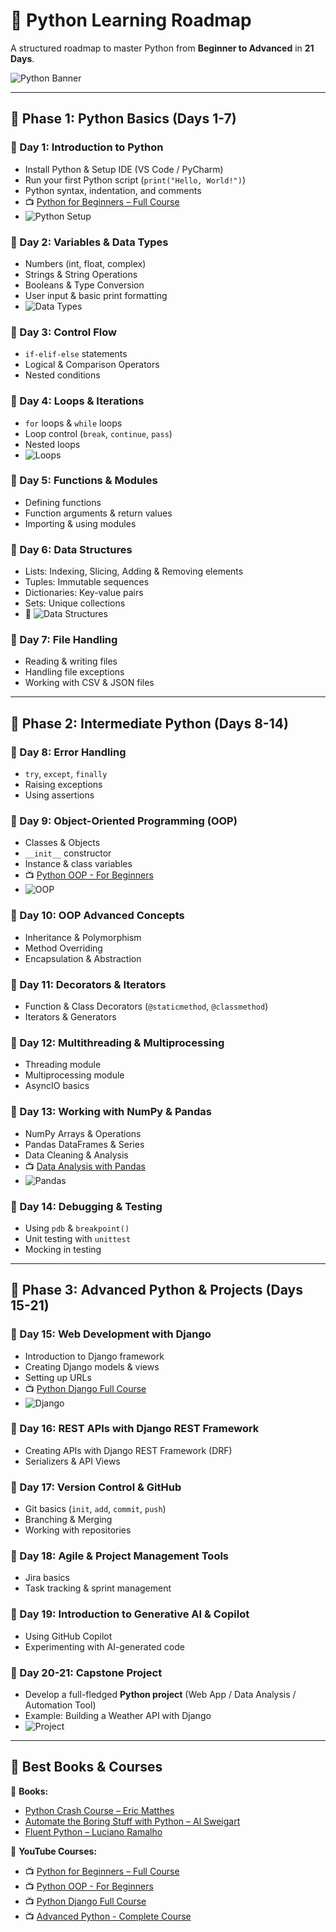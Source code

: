 # 🚀 Python Learning Roadmap  

A structured roadmap to master Python from **Beginner to Advanced** in **21 Days**.  

![Python Banner](https://media3.giphy.com/media/coxQHKASG60HrHtvkt/giphy.gif)  

---

## 📅 Phase 1: Python Basics (Days 1-7)  

### 📌 Day 1: Introduction to Python  
- Install Python & Setup IDE (VS Code / PyCharm)  
- Run your first Python script (`print("Hello, World!")`)  
- Python syntax, indentation, and comments  
- 📺 [Python for Beginners – Full Course](https://www.youtube.com/watch?v=eWRfhZUzrAc)  
- ![Python Setup](https://upload.wikimedia.org/wikipedia/commons/thumb/c/c3/Python-logo-notext.svg/120px-Python-logo-notext.svg.png)  

### 📌 Day 2: Variables & Data Types  
- Numbers (int, float, complex)  
- Strings & String Operations  
- Booleans & Type Conversion  
- User input & basic print formatting  
- ![Data Types](https://media.giphy.com/media/xT8qBuhwq8j3XoMtHi/giphy.gif)  

### 📌 Day 3: Control Flow  
- `if-elif-else` statements  
- Logical & Comparison Operators  
- Nested conditions  

### 📌 Day 4: Loops & Iterations  
- `for` loops & `while` loops  
- Loop control (`break`, `continue`, `pass`)  
- Nested loops  
- ![Loops](https://miro.medium.com/max/1400/1*uZfzF6PjUQh09u6VhIX6BA.png)  

### 📌 Day 5: Functions & Modules  
- Defining functions  
- Function arguments & return values  
- Importing & using modules  

### 📌 Day 6: Data Structures  
- Lists: Indexing, Slicing, Adding & Removing elements  
- Tuples: Immutable sequences  
- Dictionaries: Key-value pairs  
- Sets: Unique collections  
- 📸 ![Data Structures](https://media.giphy.com/media/26BRzozg4TCBXv6QU/giphy.gif)  

### 📌 Day 7: File Handling  
- Reading & writing files  
- Handling file exceptions  
- Working with CSV & JSON files  

---

## 📅 Phase 2: Intermediate Python (Days 8-14)  

### 📌 Day 8: Error Handling  
- `try`, `except`, `finally`  
- Raising exceptions  
- Using assertions  

### 📌 Day 9: Object-Oriented Programming (OOP)  
- Classes & Objects  
- `__init__` constructor  
- Instance & class variables  
- 📺 [Python OOP - For Beginners](https://www.youtube.com/watch?v=JeznW_7DlB0)  
- ![OOP](https://media3.giphy.com/media/ZVik7pBtu9dNS/giphy.gif)  

### 📌 Day 10: OOP Advanced Concepts  
- Inheritance & Polymorphism  
- Method Overriding  
- Encapsulation & Abstraction  

### 📌 Day 11: Decorators & Iterators  
- Function & Class Decorators (`@staticmethod`, `@classmethod`)  
- Iterators & Generators  

### 📌 Day 12: Multithreading & Multiprocessing  
- Threading module  
- Multiprocessing module  
- AsyncIO basics  

### 📌 Day 13: Working with NumPy & Pandas  
- NumPy Arrays & Operations  
- Pandas DataFrames & Series  
- Data Cleaning & Analysis  
- 📺 [Data Analysis with Pandas](https://www.youtube.com/watch?v=vmEHCJofslg)  
- ![Pandas](https://media4.giphy.com/media/3oriO0OEd9QIDdllqo/giphy.gif)  

### 📌 Day 14: Debugging & Testing  
- Using `pdb` & `breakpoint()`  
- Unit testing with `unittest`  
- Mocking in testing  

---

## 📅 Phase 3: Advanced Python & Projects (Days 15-21)  

### 📌 Day 15: Web Development with Django  
- Introduction to Django framework  
- Creating Django models & views  
- Setting up URLs  
- 📺 [Python Django Full Course](https://www.youtube.com/watch?v=Rp5vd34d-z4)  
- ![Django](https://miro.medium.com/max/1400/1*F_JGdmwW8IfFC_5lwqMlYw.png)  

### 📌 Day 16: REST APIs with Django REST Framework  
- Creating APIs with Django REST Framework (DRF)  
- Serializers & API Views  

### 📌 Day 17: Version Control & GitHub  
- Git basics (`init`, `add`, `commit`, `push`)  
- Branching & Merging  
- Working with repositories  

### 📌 Day 18: Agile & Project Management Tools  
- Jira basics  
- Task tracking & sprint management  

### 📌 Day 19: Introduction to Generative AI & Copilot  
- Using GitHub Copilot  
- Experimenting with AI-generated code  

### 📌 Day 20-21: Capstone Project  
- Develop a full-fledged **Python project** (Web App / Data Analysis / Automation Tool)  
- Example: Building a Weather API with Django  
- ![Project](https://media.giphy.com/media/13HgwGsXF0aiGY/giphy.gif)  

---

## 🎯 Best Books & Courses  

📖 **Books:**  
- [Python Crash Course – Eric Matthes](https://nostarch.com/pythoncrashcourse2e)  
- [Automate the Boring Stuff with Python – Al Sweigart](https://automatetheboringstuff.com/)  
- [Fluent Python – Luciano Ramalho](https://www.oreilly.com/library/view/fluent-python-2nd/9781492056348/)  

🎥 **YouTube Courses:**  
- 📺 [Python for Beginners – Full Course](https://www.youtube.com/watch?v=eWRfhZUzrAc)  
- 📺 [Python OOP - For Beginners](https://www.youtube.com/watch?v=JeznW_7DlB0)  
- 📺 [Python Django Full Course](https://www.youtube.com/watch?v=Rp5vd34d-z4)  
- 📺 [Advanced Python - Complete Course](https://www.youtube.com/watch?v=7lmCu8wz8ro)  
